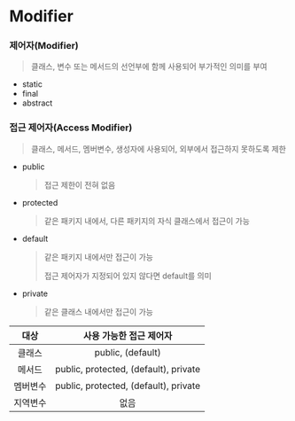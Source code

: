 # Modifier



### 제어자(Modifier)

> 클래스, 변수 또는 메서드의 선언부에 함께 사용되어 부가적인 의미를 부여

* static
* final
* abstract



### 접근 제어자(Access Modifier)

> 클래스, 메서드, 멤버변수, 생성자에 사용되어,  외부에서 접근하지 못하도록 제한

* public

  > 접근 제한이 전혀 없음

* protected

  > 같은 패키지 내에서,  다른 패키지의 자식 클래스에서 접근이 가능

* default

  > 같은 패키지 내에서만 접근이 가능
  >
  > 접근 제어자가 지정되어 있지 않다면 default를 의미

* private

  > 같은 클래스 내에서만 접근이 가능

|   대상   |        사용 가능한 접근 제어자        |
| :------: | :-----------------------------------: |
|  클래스  |           public, (default)           |
|  메서드  | public, protected, (default), private |
| 멤버변수 | public, protected, (default), private |
| 지역변수 |                 없음                  |

